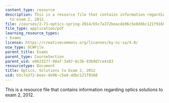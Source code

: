 ```yaml
---
content_type: resource
description: This is a resource file that contains information regarding optics solutions
  to exam 2, 2012.
file: /courses/2-71-optics-spring-2014/b5c7a372beacde96c5e8ddbc121f9168_MIT2_71S14_s12_quiz2_sols.pdf
file_type: application/pdf
learning_resource_types:
- Exams
license: https://creativecommons.org/licenses/by-nc-sa/4.0/
ocw_type: OCWFile
parent_title: Exams
parent_type: CourseSection
parent_uid: e9623177-98af-3a97-6c3b-93b9d7ce4183
resourcetype: Document
title: Optics, Solutions to Exam 2, 2012
uid: b5c7a372-beac-de96-c5e8-ddbc121f9168
---
```

This is a resource file that contains information regarding optics solutions to exam 2, 2012.
